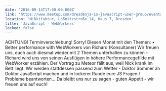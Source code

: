 ```yaml
---
date: '2016-09-14T17:00:00.000Z'
link: 'https://www.meetup.com/dresdenjs-io-javascript-user-group/events/232943157'
location: 'Nikkifaktur, Lößnitzstraße 14, Haus 7, Dresden'
title: 'JavaScript - WebWorkers'
locked: false
---
```

ACHTUNG! Terminverschiebung! Sorry! Diesen Monat mit den Themen: • Better performance with WebWorkers von Richard (Konsultaner) Wir freuen uns, euch auch diesmal wieder mit 2 Themen unterhalten zu können - Richard wird uns von seinen Ausflügen in höhere Performancegefilde mit WebWorker erzählen. Der Vortrag zu Meteor fällt aus, weil Nick krank im Bett liegt. Wir werden stattdessen passend zum Wetter - Doktor Sommer äh Doktor JavaScript machen und in lockerer Runde eure JS Fragen / Probleme beantworten... Da bleibt uns nur zu sagen - guten Appetit - wir freuen uns auf euch!
